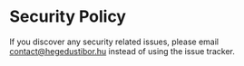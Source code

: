 # Security Policy

If you discover any security related issues, please email contact@hegedustibor.hu instead of using the issue tracker.
